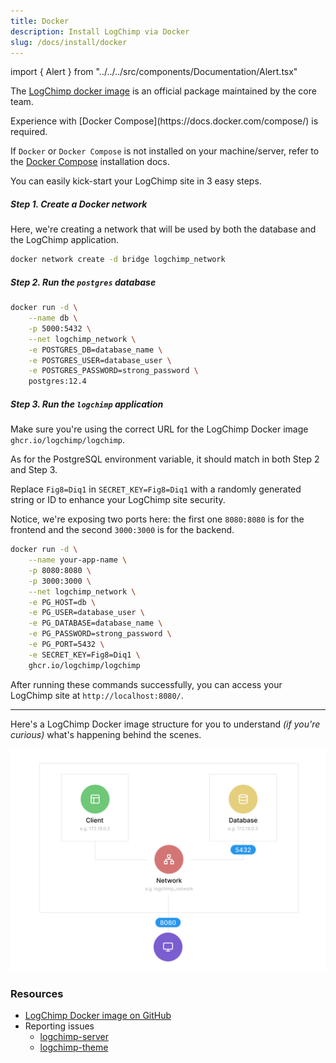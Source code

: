 ```yaml
---
title: Docker
description: Install LogChimp via Docker
slug: /docs/install/docker
---
```


import { Alert } from "../../../src/components/Documentation/Alert.tsx"

The [LogChimp docker image](https://github.com/orgs/logchimp/packages/container/package/logchimp) is an official package maintained by the core team.

<Alert type="warning">
  Experience with [Docker Compose](https://docs.docker.com/compose/) is required.
</Alert>

If `Docker` or `Docker Compose` is not installed on your machine/server, refer to the [Docker Compose](https://docs.docker.com/engine/install/) installation docs.

You can easily kick-start your LogChimp site in 3 easy steps.

##### Step 1. Create a Docker network

Here, we're creating a network that will be used by both the database and the LogChimp application.

```bash
docker network create -d bridge logchimp_network
```

##### Step 2. Run the `postgres` database

```bash
docker run -d \
	--name db \
	-p 5000:5432 \
	--net logchimp_network \
	-e POSTGRES_DB=database_name \
	-e POSTGRES_USER=database_user \
	-e POSTGRES_PASSWORD=strong_password \
	postgres:12.4
```

##### Step 3. Run the `logchimp` application

Make sure you're using the correct URL for the LogChimp Docker image `ghcr.io/logchimp/logchimp`.

As for the PostgreSQL environment variable, it should match in both Step 2 and Step 3.

Replace `Fig8=Diq1` in `SECRET_KEY=Fig8=Diq1` with a randomly generated string or ID to enhance your LogChimp site security.

Notice, we're exposing two ports here: the first one `8080:8080` is for the frontend and the second `3000:3000` is for the backend.

```bash
docker run -d \
	--name your-app-name \
	-p 8080:8080 \
	-p 3000:3000 \
	--net logchimp_network \
	-e PG_HOST=db \
	-e PG_USER=database_user \
	-e PG_DATABASE=database_name \
	-e PG_PASSWORD=strong_password \
	-e PG_PORT=5432 \
	-e SECRET_KEY=Fig8=Diq1 \
	ghcr.io/logchimp/logchimp
```

After running these commands successfully, you can access your LogChimp site at `http://localhost:8080/`.

---

Here's a LogChimp Docker image structure for you to understand _(if you're curious)_ what's happening behind the scenes.

![LogChimp Docker image structure](../../images/docs/install/docker/deployment-structure.png)

### Resources

- [LogChimp Docker image on GitHub](https://github.com/orgs/logchimp/packages)
- Reporting issues
  - [logchimp-server](https://github.com/logchimp/logchimp)
  - [logchimp-theme](https://github.com/logchimp/theme)
